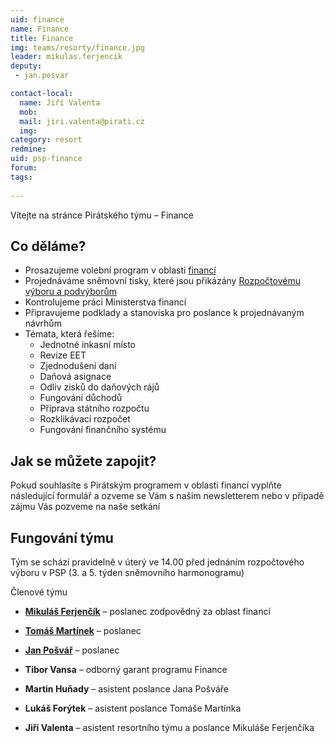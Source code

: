 ```yaml
---
uid: finance
name: Finance
title: Finance
img: teams/resorty/finance.jpg
leader: mikulas.ferjencik
deputy:
 - jan.posvar

contact-local:
  name: Jiří Valenta
  mob: 
  mail: jiri.valenta@pirati.cz
  img: 
category: resort
redmine: 
uid: psp-finance
forum: 
tags:
 
---
```


Vítejte na stránce Pirátského týmu – Finance

Co děláme?
----------

* Prosazujeme volební program v oblasti [financí](/program/psp2017/finance/)
* Projednáváme sněmovní tisky, které jsou přikázány [Rozpočtovému výboru a podvýborům](http://www.psp.cz/sqw/hp.sqw?k=3400)
* Kontrolujeme práci Ministerstva financí
* Připravujeme podklady a stanoviska pro poslance k projednávaným návrhům
* Témata, která řešíme:
  * Jednotné inkasní místo          	
  * Revize EET                         	
  * Zjednodušení daní
  * Daňová asignace	
  * Odliv zisků do daňových rájů 	
  * Fungování důchodů              	
  * Příprava státního rozpočtu     	
  * Rozklikávací rozpočet            	
  * Fungování finančního systému
                        	

Jak se můžete zapojit?
----------------------
Pokud souhlasíte s Pirátským programem v oblasti financí vyplňte následující formulář a ozveme se Vám s našim newsletterem nebo v případě zájmu Vás pozveme na naše setkání



Fungování týmu
---------------

Tým se schází pravidelně v úterý ve 14.00 před jednáním rozpočtového výboru v PSP (3. a 5. týden sněmovního harmonogramu)


Členové týmu
- **[Mikuláš Ferjenčík](/lide/mikulas-ferjencik)** – poslanec zodpovědný za oblast financí
- **[Tomáš Martínek](/lide/tomas-martinek)** – poslanec
- **[Jan Pošvář](/lide/jan-posvar)** – poslanec

- **Tibor Vansa** – odborný garant programu Finance

- **Martin Huňady** – asistent poslance Jana Pošváře
- **Lukáš Forýtek** – asistent poslance Tomáše Martínka
- **Jiří Valenta** – asistent resortního týmu a poslance Mikuláše Ferjenčíka
